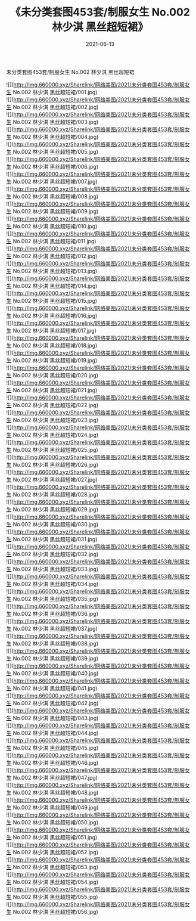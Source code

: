 ﻿---
layout: post
title:  《未分类套图453套/制服女生 No.002 林少淇 黑丝超短裙》
date:   2021-06-13
img: http://img.660000.xyz/Sharelink/网络美图/2021/未分类套图453套/制服女生 No.002 林少淇 黑丝超短裙/000.jpg
categories: [美女, 清纯, 唯美]
---

未分类套图453套/制服女生 No.002 林少淇 黑丝超短裙

 ![](http://img.660000.xyz/Sharelink/网络美图/2021/未分类套图453套/制服女生 No.002 林少淇 黑丝超短裙/001.jpg) <br>![](http://img.660000.xyz/Sharelink/网络美图/2021/未分类套图453套/制服女生 No.002 林少淇 黑丝超短裙/002.jpg) <br>![](http://img.660000.xyz/Sharelink/网络美图/2021/未分类套图453套/制服女生 No.002 林少淇 黑丝超短裙/003.jpg) <br>![](http://img.660000.xyz/Sharelink/网络美图/2021/未分类套图453套/制服女生 No.002 林少淇 黑丝超短裙/004.jpg) <br>![](http://img.660000.xyz/Sharelink/网络美图/2021/未分类套图453套/制服女生 No.002 林少淇 黑丝超短裙/005.jpg) <br>![](http://img.660000.xyz/Sharelink/网络美图/2021/未分类套图453套/制服女生 No.002 林少淇 黑丝超短裙/006.jpg) <br>![](http://img.660000.xyz/Sharelink/网络美图/2021/未分类套图453套/制服女生 No.002 林少淇 黑丝超短裙/007.jpg) <br>![](http://img.660000.xyz/Sharelink/网络美图/2021/未分类套图453套/制服女生 No.002 林少淇 黑丝超短裙/008.jpg) <br>![](http://img.660000.xyz/Sharelink/网络美图/2021/未分类套图453套/制服女生 No.002 林少淇 黑丝超短裙/009.jpg) <br>![](http://img.660000.xyz/Sharelink/网络美图/2021/未分类套图453套/制服女生 No.002 林少淇 黑丝超短裙/010.jpg) <br>![](http://img.660000.xyz/Sharelink/网络美图/2021/未分类套图453套/制服女生 No.002 林少淇 黑丝超短裙/011.jpg) <br>![](http://img.660000.xyz/Sharelink/网络美图/2021/未分类套图453套/制服女生 No.002 林少淇 黑丝超短裙/012.jpg) <br>![](http://img.660000.xyz/Sharelink/网络美图/2021/未分类套图453套/制服女生 No.002 林少淇 黑丝超短裙/013.jpg) <br>![](http://img.660000.xyz/Sharelink/网络美图/2021/未分类套图453套/制服女生 No.002 林少淇 黑丝超短裙/014.jpg) <br>![](http://img.660000.xyz/Sharelink/网络美图/2021/未分类套图453套/制服女生 No.002 林少淇 黑丝超短裙/015.jpg) <br>![](http://img.660000.xyz/Sharelink/网络美图/2021/未分类套图453套/制服女生 No.002 林少淇 黑丝超短裙/016.jpg) <br>![](http://img.660000.xyz/Sharelink/网络美图/2021/未分类套图453套/制服女生 No.002 林少淇 黑丝超短裙/017.jpg) <br>![](http://img.660000.xyz/Sharelink/网络美图/2021/未分类套图453套/制服女生 No.002 林少淇 黑丝超短裙/018.jpg) <br>![](http://img.660000.xyz/Sharelink/网络美图/2021/未分类套图453套/制服女生 No.002 林少淇 黑丝超短裙/019.jpg) <br>![](http://img.660000.xyz/Sharelink/网络美图/2021/未分类套图453套/制服女生 No.002 林少淇 黑丝超短裙/020.jpg) <br>![](http://img.660000.xyz/Sharelink/网络美图/2021/未分类套图453套/制服女生 No.002 林少淇 黑丝超短裙/021.jpg) <br>![](http://img.660000.xyz/Sharelink/网络美图/2021/未分类套图453套/制服女生 No.002 林少淇 黑丝超短裙/022.jpg) <br>![](http://img.660000.xyz/Sharelink/网络美图/2021/未分类套图453套/制服女生 No.002 林少淇 黑丝超短裙/023.jpg) <br>![](http://img.660000.xyz/Sharelink/网络美图/2021/未分类套图453套/制服女生 No.002 林少淇 黑丝超短裙/024.jpg) <br>![](http://img.660000.xyz/Sharelink/网络美图/2021/未分类套图453套/制服女生 No.002 林少淇 黑丝超短裙/025.jpg) <br>![](http://img.660000.xyz/Sharelink/网络美图/2021/未分类套图453套/制服女生 No.002 林少淇 黑丝超短裙/026.jpg) <br>![](http://img.660000.xyz/Sharelink/网络美图/2021/未分类套图453套/制服女生 No.002 林少淇 黑丝超短裙/027.jpg) <br>![](http://img.660000.xyz/Sharelink/网络美图/2021/未分类套图453套/制服女生 No.002 林少淇 黑丝超短裙/028.jpg) <br>![](http://img.660000.xyz/Sharelink/网络美图/2021/未分类套图453套/制服女生 No.002 林少淇 黑丝超短裙/029.jpg) <br>![](http://img.660000.xyz/Sharelink/网络美图/2021/未分类套图453套/制服女生 No.002 林少淇 黑丝超短裙/030.jpg) <br>![](http://img.660000.xyz/Sharelink/网络美图/2021/未分类套图453套/制服女生 No.002 林少淇 黑丝超短裙/031.jpg) <br>![](http://img.660000.xyz/Sharelink/网络美图/2021/未分类套图453套/制服女生 No.002 林少淇 黑丝超短裙/032.jpg) <br>![](http://img.660000.xyz/Sharelink/网络美图/2021/未分类套图453套/制服女生 No.002 林少淇 黑丝超短裙/033.jpg) <br>![](http://img.660000.xyz/Sharelink/网络美图/2021/未分类套图453套/制服女生 No.002 林少淇 黑丝超短裙/034.jpg) <br>![](http://img.660000.xyz/Sharelink/网络美图/2021/未分类套图453套/制服女生 No.002 林少淇 黑丝超短裙/035.jpg) <br>![](http://img.660000.xyz/Sharelink/网络美图/2021/未分类套图453套/制服女生 No.002 林少淇 黑丝超短裙/036.jpg) <br>![](http://img.660000.xyz/Sharelink/网络美图/2021/未分类套图453套/制服女生 No.002 林少淇 黑丝超短裙/037.jpg) <br>![](http://img.660000.xyz/Sharelink/网络美图/2021/未分类套图453套/制服女生 No.002 林少淇 黑丝超短裙/038.jpg) <br>![](http://img.660000.xyz/Sharelink/网络美图/2021/未分类套图453套/制服女生 No.002 林少淇 黑丝超短裙/039.jpg) <br>![](http://img.660000.xyz/Sharelink/网络美图/2021/未分类套图453套/制服女生 No.002 林少淇 黑丝超短裙/040.jpg) <br>![](http://img.660000.xyz/Sharelink/网络美图/2021/未分类套图453套/制服女生 No.002 林少淇 黑丝超短裙/041.jpg) <br>![](http://img.660000.xyz/Sharelink/网络美图/2021/未分类套图453套/制服女生 No.002 林少淇 黑丝超短裙/042.jpg) <br>![](http://img.660000.xyz/Sharelink/网络美图/2021/未分类套图453套/制服女生 No.002 林少淇 黑丝超短裙/043.jpg) <br>![](http://img.660000.xyz/Sharelink/网络美图/2021/未分类套图453套/制服女生 No.002 林少淇 黑丝超短裙/044.jpg) <br>![](http://img.660000.xyz/Sharelink/网络美图/2021/未分类套图453套/制服女生 No.002 林少淇 黑丝超短裙/045.jpg) <br>![](http://img.660000.xyz/Sharelink/网络美图/2021/未分类套图453套/制服女生 No.002 林少淇 黑丝超短裙/046.jpg) <br>![](http://img.660000.xyz/Sharelink/网络美图/2021/未分类套图453套/制服女生 No.002 林少淇 黑丝超短裙/047.jpg) <br>![](http://img.660000.xyz/Sharelink/网络美图/2021/未分类套图453套/制服女生 No.002 林少淇 黑丝超短裙/048.jpg) <br>![](http://img.660000.xyz/Sharelink/网络美图/2021/未分类套图453套/制服女生 No.002 林少淇 黑丝超短裙/049.jpg) <br>![](http://img.660000.xyz/Sharelink/网络美图/2021/未分类套图453套/制服女生 No.002 林少淇 黑丝超短裙/050.jpg) <br>![](http://img.660000.xyz/Sharelink/网络美图/2021/未分类套图453套/制服女生 No.002 林少淇 黑丝超短裙/051.jpg) <br>![](http://img.660000.xyz/Sharelink/网络美图/2021/未分类套图453套/制服女生 No.002 林少淇 黑丝超短裙/052.jpg) <br>![](http://img.660000.xyz/Sharelink/网络美图/2021/未分类套图453套/制服女生 No.002 林少淇 黑丝超短裙/053.jpg) <br>![](http://img.660000.xyz/Sharelink/网络美图/2021/未分类套图453套/制服女生 No.002 林少淇 黑丝超短裙/054.jpg) <br>![](http://img.660000.xyz/Sharelink/网络美图/2021/未分类套图453套/制服女生 No.002 林少淇 黑丝超短裙/055.jpg) <br>![](http://img.660000.xyz/Sharelink/网络美图/2021/未分类套图453套/制服女生 No.002 林少淇 黑丝超短裙/056.jpg) <br>